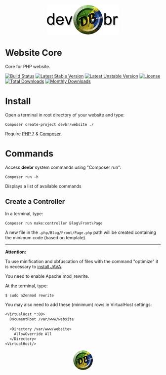 <p align="center"><img src="https://raw.githubusercontent.com/devbr/website/master/img/db_96.png"></p>

# Website Core 
Core for PHP website.

[![Build Status](https://travis-ci.org/devbr/website.svg)](https://travis-ci.org/devbr/website)
[![Latest Stable Version](https://poser.pugx.org/devbr/website/v/stable)](https://packagist.org/packages/devbr/website)
[![Latest Unstable Version](https://poser.pugx.org/devbr/website/v/unstable)](https://packagist.org/packages/devbr/website)
[![License](https://poser.pugx.org/devbr/website/license)](https://packagist.org/packages/devbr/website)
[![Total Downloads](https://poser.pugx.org/devbr/website/downloads)](https://packagist.org/packages/devbr/website)
[![Monthly Downloads](https://poser.pugx.org/devbr/website/d/monthly)](https://packagist.org/packages/devbr/website)


# Install
Open a terminal in root directory of your website and type:

```shell
Composer create-project devbr/website ./ 
```

Require [PHP 7](http://www.php.net/) & [Composer](https://getcomposer.org/download/).


# Commands
Access <b>devbr</b> system commands using "Composer run":

```shell
Composer run -h
```
Displays a list of available commands

## Create a Controller
In a terminal, type:

```shell
Composer run make:controller Blog\Front\Page
```
A new file in the <code>.php/Blog/Front/Page.php</code> path will be created containing the minimum code (based on template).

---

<b>Attention: </b>

To use minification and obfuscation of files with the command "optimize" it is necessary to <a href="https://www.java.com/en/download/">install JAVA</a>.

You need to enable Apache mod_rewrite.

At the terminal, type:

```shell
$ sudo a2enmod rewrite
```
You may also need to add these (minimum) rows in VirtualHost settings:

```shell
<VirtualHost *:80>
  DocumentRoot /var/www/website
  
  <Directory /var/www/website>
    AllowOverride All
  </Directory>
<VirtualHost/>
```



<p align="center"><img src="https://raw.githubusercontent.com/devbr/website/master/img/db64.png"></p>
